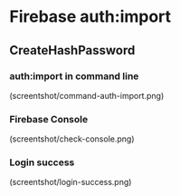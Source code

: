 # Firebase auth:import

## CreateHashPassword

### auth:import in command line
(screentshot/command-auth-import.png)

### Firebase Console
(screentshot/check-console.png)

### Login success
(screentshot/login-success.png)

